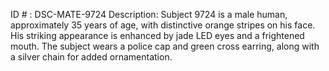 ID # : DSC-MATE-9724
Description: Subject 9724 is a male human, approximately 35 years of age, with distinctive orange stripes on his face. His striking appearance is enhanced by jade LED eyes and a frightened mouth. The subject wears a police cap and green cross earring, along with a silver chain for added ornamentation.